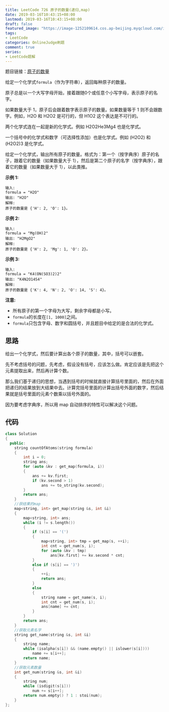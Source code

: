 ```yaml
---
title: LeetCode 726 原子的数量(递归,map)
date: 2019-03-16T10:43:15+08:00
lastmod: 2019-03-16T10:43:15+08:00
draft: false
featured_image: "https://image-1252109614.cos.ap-beijing.myqcloud.com/img/20210508221015.png"
tags:
- LeetCode
categories: OnlineJudge刷题
comment: true
series:
- LeetCode题解
---
```


题目链接：[原子的数量](https://leetcode-cn.com/problems/number-of-atoms/)


给定一个化学式`formula`（作为字符串），返回每种原子的数量。

原子总是以一个大写字母开始，接着跟随0个或任意个小写字母，表示原子的名字。

如果数量大于 1，原子后会跟着数字表示原子的数量。如果数量等于 1 则不会跟数字。例如，H2O 和 H2O2 是可行的，但 H1O2 这个表达是不可行的。

两个化学式连在一起是新的化学式。例如 H2O2He3Mg4 也是化学式。

一个括号中的化学式和数字（可选择性添加）也是化学式。例如 (H2O2) 和 (H2O2)3 是化学式。

给定一个化学式，输出所有原子的数量。格式为：第一个（按字典序）原子的名子，跟着它的数量（如果数量大于 1），然后是第二个原子的名字（按字典序），跟着它的数量（如果数量大于 1），以此类推。

**示例 1:**

```
输入: 
formula = "H2O"
输出: "H2O"
解释: 
原子的数量是 {'H': 2, 'O': 1}。
```

**示例 2:**

```
输入: 
formula = "Mg(OH)2"
输出: "H2MgO2"
解释: 
原子的数量是 {'H': 2, 'Mg': 1, 'O': 2}。
```

**示例 3:**

```
输入: 
formula = "K4(ON(SO3)2)2"
输出: "K4N2O14S4"
解释: 
原子的数量是 {'K': 4, 'N': 2, 'O': 14, 'S': 4}。
```

**注意:**

- 所有原子的第一个字母为大写，剩余字母都是小写。
- `formula`的长度在`[1, 1000]`之间。
- `formula`只包含字母、数字和圆括号，并且题目中给定的是合法的化学式。

## 思路

给出一个化学式，然后要计算出各个原子的数量，其中，括号可以嵌套。

先不考虑括号的问题，先考虑，假设没有括号，应该怎么做。肯定应该是先把这个元素提取出来，然后再计算个数。

那么我们基于递归的思想，当遇到括号的时候就直接计算括号里面的，然后在外面把递归的结果放到大结果中去。计算完括号里面的计算出括号外面的数字，然后结果就是括号里面的元素个数乘以括号外面的。

因为要考虑字典序，所以用 map 自动排序的特性可以解决这个问题。

## 代码

```cpp
class Solution
{
  public:
    string countOfAtoms(string formula)
    {
        int i = 0;
        string ans;
        for (auto &kv : get_map(formula, i))
        {
            ans += kv.first;
            if (kv.second > 1)
                ans += to_string(kv.second);
        }
        return ans;
    }
    //获结果的map
    map<string, int> get_map(string &s, int &i)
    {
        map<string, int> ans;
        while (i != s.length())
        {
            if (s[i] == '(')
            {
                map<string, int> tmp = get_map(s, ++i);
                int cnt = get_num(s, i);
                for (auto &kv : tmp)
                    ans[kv.first] += kv.second * cnt;
            }
            else if (s[i] == ')')
            {
                ++i;
                return ans;
            }
            else
            {
                string name = get_name(s, i);
                int cnt = get_num(s, i);
                ans[name] += cnt;
            }
        }
        return ans;
    }
    //获取元素名字
    string get_name(string &s, int &i)
    {
        string name;
        while (isalpha(s[i]) && (name.empty() || islower(s[i])))
            name += s[i++];
        return name;
    }
    //获取元素数量
    int get_num(string &s, int &i)
    {
        string num;
        while (isdigit(s[i]))
            num += s[i++];
        return num.empty() ? 1 : stoi(num);
    }
};
```

